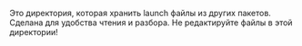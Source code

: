 Это директория, которая хранить launch файлы из других пакетов.
Сделана для удобства чтения и разбора.
Не редактируйте файлы в этой директории!
